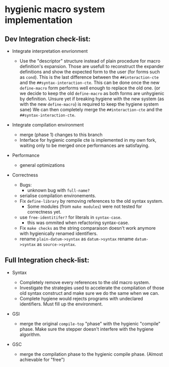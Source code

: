 # hygienic macro system implementation

## Dev Integration check-list:

- Integrate interpretation envrionment
  - Use the "descriptor" structure instead of plain procedure for
    macro definition's expansion. Those are usefull to reconstruct the expander
    definitions and show the expected form to the user (for forms such as `cond`).
    This is the last difference between the `##interaction-cte` and the `##syntax-interaction-cte`.
    This can be done once the new `define-macro` form performs well enough to replace the old one.
    (or we decide to keep the old `define-macro` as both forms are unhygienic by definition. Unsure yet
    if breaking hygiene with the new system (as with the new `define-macro`) 
    is required to keep the hygiene system sane)
    We can then completely merge the `##interaction-cte` and the `##syntax-interaction-cte`.

- Integrate compilation environment
  - merge (phase 1) changes to this branch
  - Interface for hygienic compile cte is implemented 
    in my own fork, waiting only to be merged once
    performances are satisfaying.

- Performance
  - general optimizations

- Correctness
  - Bugs:
    - unknown bug with `full-name?`
  - serialise compilation environements.
  - Fix `define-library` by removing references to the old syntax system.
    - Some modules (from `make modules`) were not tested for correctness yet.
  - use `free-identitifer?` for literals in `syntax-case`.
    - this was ommited when refactoring syntax-case.
  - Fix `make checks` as the string comparaison doesn't work anymore 
    with hygienically renamed identifiers.
  - rename `plain-datum->syntax` as `datum->syntax`
    rename `datum->syntax` as `source->syntax`.

## Full Integration check-list:

- Syntax
  - Completely remove every references to the old macro system.
  - Investigate the strategies used to accelerate the compilation
    of those old syntax construct and make sure we do the same when we can.
  - Complete hygiene would rejects programs with undeclared identifiers. 
    Must fill up the environment.

- GSI
  - merge the original `compile-top` "phase" with 
    the hygienic "compile" phase. Make sure the stepper doesn't
    interfere with the hygiene algorithm.

- GSC
  - merge the compilation phase to the hygienic compile phase.
    (Almost achievable for "free")

